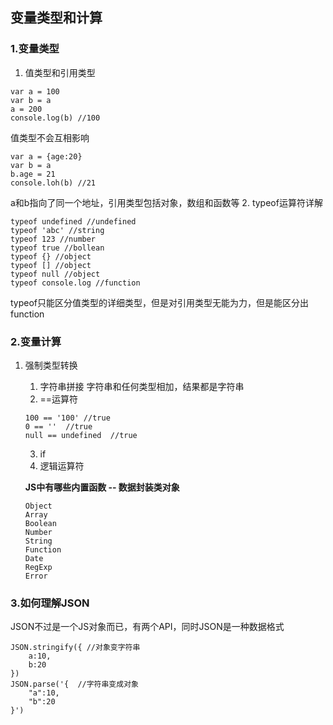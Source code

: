 ## 变量类型和计算
### 1.变量类型
1. 值类型和引用类型
```
var a = 100
var b = a
a = 200
console.log(b) //100
```
值类型不会互相影响


```
var a = {age:20}
var b = a
b.age = 21
console.loh(b) //21
```
a和b指向了同一个地址，引用类型包括对象，数组和函数等
2. typeof运算符详解
```
typeof undefined //undefined
typeof 'abc' //string
typeof 123 //number
typeof true //bollean
typeof {} //object
typeof [] //object
typeof null //object
typeof console.log //function
```
typeof只能区分值类型的详细类型，但是对引用类型无能为力，但是能区分出function
### 2.变量计算
1. 强制类型转换
    1. 字符串拼接
    字符串和任何类型相加，结果都是字符串
    2. ==运算符
    ```
    100 == '100' //true
    0 == ''  //true
    null == undefined  //true
     ```
     3. if
     4. 逻辑运算符

    **JS中有哪些内置函数 -- 数据封装类对象**
    ```
    Object
    Array
    Boolean
    Number
    String
    Function
    Date
    RegExp
    Error
    ```
### 3.如何理解JSON
JSON不过是一个JS对象而已，有两个API，同时JSON是一种数据格式
```
JSON.stringify({ //对象变字符串
    a:10,
    b:20
})
JSON.parse('{  //字符串变成对象
    "a":10,
    "b":20
}')